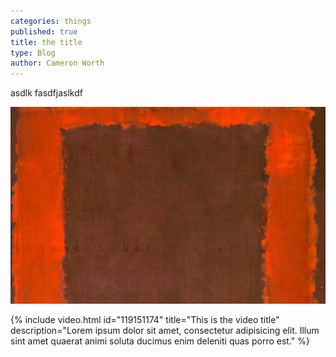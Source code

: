 ```yaml
---
categories: things
published: true
title: the title
type: Blog
author: Cameron Worth
---
```


asdlk fasdfjaslkdf

![asdf](/img/rothko.jpg)

{% include video.html id="119151174" title="This is the video title" description="Lorem ipsum dolor sit amet, consectetur adipisicing elit. Illum sint amet quaerat animi soluta ducimus enim deleniti quas porro est." %}